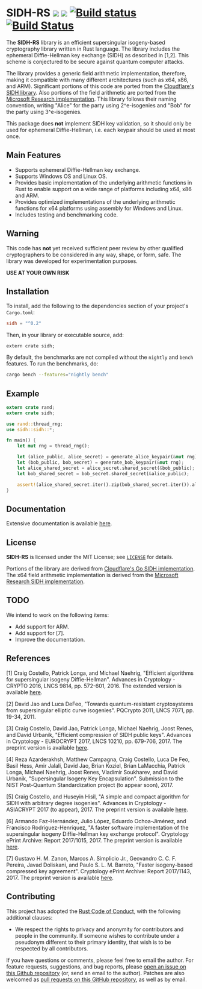 # SIDH-RS [![](https://img.shields.io/crates/v/sidh.svg)](https://crates.io/crates/sidh) [![](https://docs.rs/sidh/badge.svg)](https://docs.rs/sidh/) [![Build status](https://ci.appveyor.com/api/projects/status/5wq05566l8dgn4y2/branch/master?svg=true)](https://ci.appveyor.com/project/etairi/sidh-rs/branch/master) [![Build Status](https://travis-ci.org/etairi/sidh-rs.svg?branch=master)](https://travis-ci.org/etairi/sidh-rs)

The **SIDH-RS** library is an efficient supersingular isogeny-based cryptography library written in Rust language. The library includes the ephemeral Diffie-Hellman key exchange (SIDH) as described in [1,2]. This scheme is conjectured to be secure against quantum computer attacks.

The library provides a generic field arithmetic implementation, therefore, making it compatible with many different architectures (such as x64, x86, and ARM). Significant portions of this code are ported from the [Cloudflare's SIDH library](https://github.com/cloudflare/p751sidh). Also portions of the field arithmetic are ported from the [Microsoft Research implementation](https://github.com/Microsoft/PQCrypto-SIDH). This library follows their naming convention, writing "Alice" for the party
using 2^e-isogenies and "Bob" for the party using 3^e-isogenies.

This package does **not** implement SIDH key validation, so it should only be
used for ephemeral Diffie-Hellman, i.e. each keypair should be used at most once.

## Main Features

- Supports ephemeral Diffie-Hellman key exchange.
- Supports Windows OS and Linux OS.
- Provides basic implementation of the underlying arithmetic functions in Rust to enable support on a wide range of platforms including x64, x86 and ARM.
- Provides optimized implementations of the underlying arithmetic functions for x64 platforms using assembly for Windows and Linux. 
- Includes testing and benchmarking code.

## Warning

This code has **not** yet received sufficient peer review by other qualified
cryptographers to be considered in any way, shape, or form, safe. The library was developed for experimentation purposes.

**USE AT YOUR OWN RISK**

## Installation

To install, add the following to the dependencies section of your project's `Cargo.toml`:

```toml
sidh = "^0.2"
```

Then, in your library or executable source, add:

    extern crate sidh;

By default, the benchmarks are not compiled without the `nightly` and `bench` features. To run the benchmarks, do:

```sh
cargo bench --features="nightly bench"
```

## Example

```rust
extern crate rand;
extern crate sidh;

use rand::thread_rng;
use sidh::sidh::*;

fn main() {
    let mut rng = thread_rng();

    let (alice_public, alice_secret) = generate_alice_keypair(&mut rng);
    let (bob_public, bob_secret) = generate_bob_keypair(&mut rng);
    let alice_shared_secret = alice_secret.shared_secret(&bob_public);
    let bob_shared_secret = bob_secret.shared_secret(&alice_public);

    assert!(alice_shared_secret.iter().zip(bob_shared_secret.iter()).all(|(a, b)| a == b));
}
```

## Documentation

Extensive documentation is available [here](https://docs.rs/sidh).

## License

**SIDH-RS** is licensed under the MIT License; see [`LICENSE`](LICENSE) for details.

Portions of the library are derived from [Cloudflare's Go SIDH imlementation](https://github.com/cloudflare/p751sidh). The x64 field arithmetic implementation is derived from the [Microsoft Research SIDH implementation](https://github.com/Microsoft/PQCrypto-SIDH).

## TODO

We intend to work on the following items:

* Add support for ARM.
* Add support for [7].
* Improve the documentation.


## References

[1]  Craig Costello, Patrick Longa, and Michael Naehrig, "Efficient algorithms for supersingular isogeny Diffie-Hellman". Advances in Cryptology - CRYPTO 2016, LNCS 9814, pp. 572-601, 2016. 
The extended version is available [here](http://eprint.iacr.org/2016/413). 

[2]  David Jao and Luca DeFeo, "Towards quantum-resistant cryptosystems from supersingular elliptic curve isogenies". PQCrypto 2011, LNCS 7071, pp. 19-34, 2011. 

[3]  Craig Costello, David Jao, Patrick Longa, Michael Naehrig, Joost Renes, and David Urbanik, "Efficient compression of SIDH public keys". Advances in Cryptology - EUROCRYPT 2017, LNCS 10210, pp. 679-706, 2017. 
The preprint version is available [here](http://eprint.iacr.org/2016/963).

[4]   Reza Azarderakhsh, Matthew Campagna, Craig Costello, Luca De Feo, Basil Hess, Amir Jalali, David Jao, Brian Koziel, Brian LaMacchia, Patrick Longa, Michael Naehrig, Joost Renes, Vladimir Soukharev, and David Urbanik, "Supersingular Isogeny Key Encapsulation". Submission to the NIST Post-Quantum Standardization project (to appear soon), 2017.  

[5]  Craig Costello, and Huseyin Hisil, "A simple and compact algorithm for SIDH with arbitrary degree isogenies". Advances in Cryptology - ASIACRYPT 2017 (to appear), 2017. 
The preprint version is available [here](https://eprint.iacr.org/2017/504). 

[6]  Armando Faz-Hernández, Julio López, Eduardo Ochoa-Jiménez, and Francisco Rodríguez-Henríquez, "A faster software implementation of the supersingular isogeny Diffie-Hellman key exchange protocol". Cryptology ePrint Archive: Report 2017/1015, 2017. 
The preprint version is available [here](https://eprint.iacr.org/2017/1015).

[7]  Gustavo H. M. Zanon, Marcos A. Simplicio Jr., Geovandro C. C. F. Pereira, Javad Doliskani, and Paulo S. L. M. Barreto, "Faster isogeny-based compressed key agreement". Cryptology ePrint Archive: Report 2017/1143, 2017. 
The preprint version is available [here](https://eprint.iacr.org/2017/1143). 


## Contributing

This project has adopted the [Rust Code of Conduct](http://www.rust-lang.org/conduct.html),
with the following additional clauses:

* We respect the rights to privacy and anonymity for contributors and people in
  the community.  If someone wishes to contribute under a pseudonym different to
  their primary identity, that wish is to be respected by all contributors. 


If you have questions or comments, please feel free to email the author. For feature requests, suggestions, and bug reports, please [open an issue on this Github repository](https://github.com/etairi/sidh-rs/issues) (or, send an email to the author). Patches are also welcomed as [pull requests on this GitHub repository](https://github.com/etairi/sidh-rs/pulls), as well as by
email.

